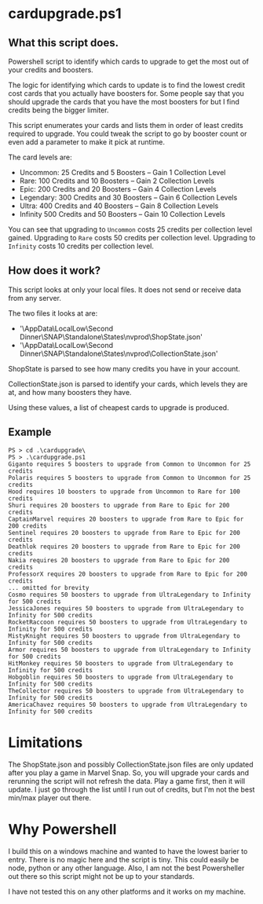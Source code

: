 # cardupgrade.ps1

## What this script does.

Powershell script to identify which cards to upgrade to get the most out of your credits and boosters.

The logic for identifying which cards to update is to find the lowest credit cost cards that you actually have boosters for.  Some people say that you should upgrade the cards that you have the most boosters for but I find credits being the bigger limiter.  

This script enumerates your cards and lists them in order of least credits required to upgrade.  You could tweak the script to go by booster count or even add a parameter to make it pick at runtime.

The card levels are:

* Uncommon: 25 Credits and 5 Boosters – Gain 1 Collection Level
* Rare: 100 Credits and 10 Boosters – Gain 2 Collection Levels
* Epic: 200 Credits and 20 Boosters – Gain 4 Collection Levels
* Legendary: 300 Credits and 30 Boosters – Gain 6 Collection Levels
* Ultra: 400 Credits and 40 Boosters – Gain 8 Collection Levels
* Infinity 500 Credits and 50 Boosters – Gain 10 Collection Levels

You can see that upgrading to `Uncommon` costs 25 credits per collection level gained.  Upgrading to `Rare` costs 50 credits per collection level.  Upgrading to `Infinity` costs 10 credits per collection level.

## How does it work?

This script looks at only your local files.  It does not send or receive data from any server.

The two files it looks at are:

* '\AppData\LocalLow\Second Dinner\SNAP\Standalone\States\nvprod\ShopState.json'
* '\AppData\LocalLow\Second Dinner\SNAP\Standalone\States\nvprod\CollectionState.json'

ShopState is parsed to see how many credits you have in your account.

CollectionState.json is parsed to identify your cards, which levels they are at, and how many boosters they have.

Using these values, a list of cheapest cards to upgrade is produced.

## Example

```
PS > cd .\cardupgrade\
PS > .\cardupgrade.ps1
Giganto requires 5 boosters to upgrade from Common to Uncommon for 25 credits
Polaris requires 5 boosters to upgrade from Common to Uncommon for 25 credits
Hood requires 10 boosters to upgrade from Uncommon to Rare for 100 credits
Shuri requires 20 boosters to upgrade from Rare to Epic for 200 credits
CaptainMarvel requires 20 boosters to upgrade from Rare to Epic for 200 credits
Sentinel requires 20 boosters to upgrade from Rare to Epic for 200 credits
Deathlok requires 20 boosters to upgrade from Rare to Epic for 200 credits
Nakia requires 20 boosters to upgrade from Rare to Epic for 200 credits
ProfessorX requires 20 boosters to upgrade from Rare to Epic for 200 credits
... omitted for brevity
Cosmo requires 50 boosters to upgrade from UltraLegendary to Infinity for 500 credits
JessicaJones requires 50 boosters to upgrade from UltraLegendary to Infinity for 500 credits
RocketRaccoon requires 50 boosters to upgrade from UltraLegendary to Infinity for 500 credits
MistyKnight requires 50 boosters to upgrade from UltraLegendary to Infinity for 500 credits
Armor requires 50 boosters to upgrade from UltraLegendary to Infinity for 500 credits
HitMonkey requires 50 boosters to upgrade from UltraLegendary to Infinity for 500 credits
Hobgoblin requires 50 boosters to upgrade from UltraLegendary to Infinity for 500 credits
TheCollector requires 50 boosters to upgrade from UltraLegendary to Infinity for 500 credits
AmericaChavez requires 50 boosters to upgrade from UltraLegendary to Infinity for 500 credits
```

# Limitations

The ShopState.json and possibly CollectionState.json files are only updated after you play a game in Marvel Snap.  So, you will upgrade your cards and rerunning the script will not refresh the data.  Play a game first, then it will update.  I just go through the list until I run out of credits, but I'm not the best min/max player out there.

# Why Powershell

I build this on a windows machine and wanted to have the lowest barier to entry.  There is no magic here and the script is tiny.  This could easily be node, python or any other language.  Also, I am not the best Powersheller out there so this script might not be up to your standards.

I have not tested this on any other platforms and it works on my machine.